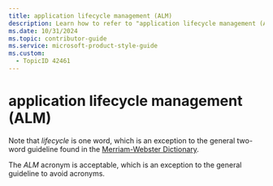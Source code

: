 ```yaml
---
title: application lifecycle management (ALM)
description: Learn how to refer to "application lifecycle management (ALM)" in your content.
ms.date: 10/31/2024
ms.topic: contributor-guide
ms.service: microsoft-product-style-guide
ms.custom:
  - TopicID 42461
---
```



# application lifecycle management (ALM)

Note that *lifecycle* is one word, which is an exception to the general two-word guideline found in the [Merriam-Webster Dictionary](https://www.merriam-webster.com/).

The *ALM* acronym is acceptable, which is an exception to the general guideline to avoid acronyms.


